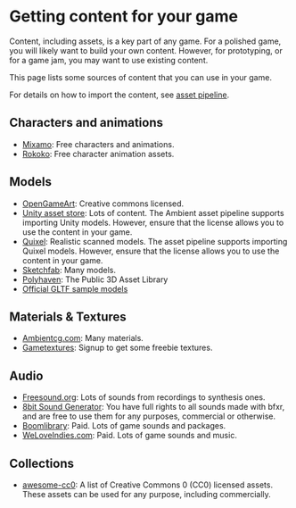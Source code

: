 # Getting content for your game

Content, including assets, is a key part of any game. For a polished game, you will likely want to
build your own content. However, for prototyping, or for a game jam, you may want to use existing
content.

This page lists some sources of content that you can use in your game.

For details on how to import the content, see [asset pipeline](./asset_pipeline.md).

## Characters and animations

- [Mixamo](https://www.mixamo.com): Free characters and animations.
- [Rokoko](https://www.rokoko.com/free-resources): Free character animation assets.

## Models

- [OpenGameArt](https://opengameart.org/): Creative commons licensed.
- [Unity asset store](https://assetstore.unity.com/): Lots of content. The Ambient asset pipeline supports importing Unity models. However, ensure that the license allows you to use the content in your game.
- [Quixel](https://quixel.com/): Realistic scanned models. The asset pipeline supports importing Quixel models. However, ensure that the license allows you to use the content in your game.
- [Sketchfab](https://sketchfab.com/): Many models.
- [Polyhaven](https://polyhaven.com/): The Public 3D Asset Library
- [Official GLTF sample models](https://github.com/KhronosGroup/glTF-Sample-Models)

## Materials & Textures

- [Ambientcg.com](https://ambientcg.com/): Many materials.
- [Gametextures](https://gametextures.com/freebies): Signup to get some freebie textures.

## Audio

- [Freesound.org](https://freesound.org/): Lots of sounds from recordings to synthesis ones.
- [8bit Sound Generator](https://www.bfxr.net/): You have full rights to all sounds made with bfxr, and are free to use them for any purposes, commercial or otherwise.
- [Boomlibrary](https://www.boomlibrary.com/): Paid. Lots of game sounds and packages.
- [WeLoveIndies.com](https://www.weloveindies.com/en ): Paid. Lots of game sounds and music.

## Collections

- [awesome-cc0](https://github.com/madjin/awesome-cc0): A list of Creative Commons 0 (CC0) licensed assets. These assets can be used for any purpose, including commercially.
